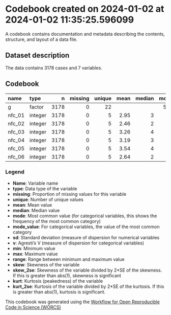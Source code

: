 Codebook created on 2024-01-02 at 2024-01-02 11:35:25.596099
================

A codebook contains documentation and metadata describing the contents,
structure, and layout of a data file.

## Dataset description

The data contains 3178 cases and 7 variables.

## Codebook

| name   | type    |    n | missing | unique | mean | median | mode | mode_value |   sd |    v | min | max | range |  skew | skew_2se |  kurt | kurt_2se |
|:-------|:--------|-----:|--------:|-------:|-----:|-------:|-----:|:-----------|-----:|-----:|----:|----:|------:|------:|---------:|------:|---------:|
| g      | factor  | 3178 |       0 |     22 |      |        |  577 | mTurk      |      | 0.93 |     |     |       |       |          |       |          |
| nfc_01 | integer | 3178 |       0 |      5 | 2.95 |      3 |    3 |            | 1.00 |      |   1 |   5 |     4 | -0.11 |    -1.26 | -0.72 |    -4.13 |
| nfc_02 | integer | 3178 |       0 |      5 | 2.46 |      2 |    2 |            | 1.04 |      |   1 |   5 |     4 |  0.56 |     6.43 | -0.49 |    -2.83 |
| nfc_03 | integer | 3178 |       0 |      5 | 3.26 |      4 |    4 |            | 1.05 |      |   1 |   5 |     4 | -0.39 |    -4.44 | -0.71 |    -4.08 |
| nfc_04 | integer | 3178 |       0 |      5 | 3.19 |      3 |    3 |            | 0.98 |      |   1 |   5 |     4 | -0.21 |    -2.44 | -0.60 |    -3.47 |
| nfc_05 | integer | 3178 |       0 |      5 | 3.54 |      4 |    4 |            | 1.01 |      |   1 |   5 |     4 | -0.56 |    -6.43 | -0.28 |    -1.59 |
| nfc_06 | integer | 3178 |       0 |      5 | 2.64 |      2 |    2 |            | 1.02 |      |   1 |   5 |     4 |  0.34 |     3.92 | -0.60 |    -3.48 |

### Legend

- **Name**: Variable name
- **type**: Data type of the variable
- **missing**: Proportion of missing values for this variable
- **unique**: Number of unique values
- **mean**: Mean value
- **median**: Median value
- **mode**: Most common value (for categorical variables, this shows the
  frequency of the most common category)
- **mode_value**: For categorical variables, the value of the most
  common category
- **sd**: Standard deviation (measure of dispersion for numerical
  variables
- **v**: Agresti’s V (measure of dispersion for categorical variables)
- **min**: Minimum value
- **max**: Maximum value
- **range**: Range between minimum and maximum value
- **skew**: Skewness of the variable
- **skew_2se**: Skewness of the variable divided by 2\*SE of the
  skewness. If this is greater than abs(1), skewness is significant
- **kurt**: Kurtosis (peakedness) of the variable
- **kurt_2se**: Kurtosis of the variable divided by 2\*SE of the
  kurtosis. If this is greater than abs(1), kurtosis is significant.

This codebook was generated using the [Workflow for Open Reproducible
Code in Science (WORCS)](https://osf.io/zcvbs/)
